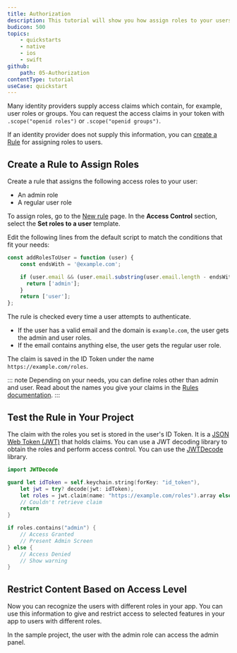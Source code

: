 ```yaml
---
title: Authorization
description: This tutorial will show you how assign roles to your users, and use those claims to authorize or deny a user to perform certain actions in the app.
budicon: 500
topics:
    - quickstarts
    - native
    - ios
    - swift
github:
    path: 05-Authorization
contentType: tutorial
useCase: quickstart
---
```


Many identity providers supply access claims which contain, for example, user roles or groups. You can request the access claims in your token with `.scope("openid roles")` or `.scope("openid groups")`.

If an identity provider does not supply this information, you can [create a Rule](https://auth0.com/docs/rules) for assigning roles to users.

## Create a Rule to Assign Roles

Create a rule that assigns the following access roles to your user:
* An admin role
* A regular user role

To assign roles, go to the [New rule](${manage_url}/#/rules/new) page. In the **Access Control** section, select the **Set roles to a user** template.

Edit the following lines from the default script to match the conditions that fit your needs:

```js
const addRolesToUser = function (user) {
    const endsWith = '@example.com';

    if (user.email && (user.email.substring(user.email.length - endsWith.length, user.email.length) === endsWith)) {
      return ['admin'];
    }
    return ['user'];
};
```

The rule is checked every time a user attempts to authenticate.

* If the user has a valid email and the domain is `example.com`, the user gets the admin and user roles.
* If the email contains anything else, the user gets the regular user role.

The claim is saved in the ID Token under the name `https://example.com/roles`.

::: note
Depending on your needs, you can define roles other than admin and user. Read about the names you give your claims in the [Rules documentation](/rules#hello-world).
:::

## Test the Rule in Your Project

The claim with the roles you set is stored in the user's ID Token. It is a [JSON Web Token (JWT)](/tokens/concepts/jwts) that holds claims. You can use a JWT decoding library to obtain the roles and perform access control. You can use the [JWTDecode](https://github.com/auth0/JWTDecode.swift) library.

```swift
import JWTDecode
```

```swift
guard let idToken = self.keychain.string(forKey: "id_token"),
    let jwt = try? decode(jwt: idToken),
    let roles = jwt.claim(name: "https://example.com/roles").array else {
    // Couldn't retrieve claim
    return
}

if roles.contains("admin") {
    // Access Granted
    // Present Admin Screen
} else {
    // Access Denied
    // Show warning
}
```

## Restrict Content Based on Access Level

Now you can recognize the users with different roles in your app. You can use this information to give and restrict access to selected features in your app to users with different roles.

In the sample project, the user with the admin role can access the admin panel.
